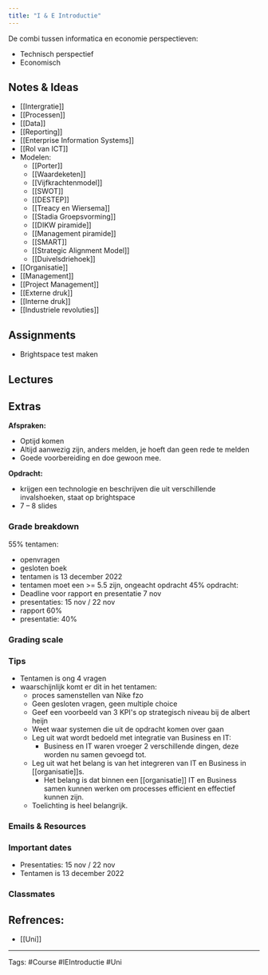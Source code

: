 ```yaml
---
title: "I & E Introductie"
---
```

De combi tussen informatica en economie
perspectieven:
- Technisch perspectief
- Economisch
## Notes & Ideas
- [[Intergratie]]
- [[Processen]]
- [[Data]]
- [[Reporting]]
- [[Enterprise Information Systems]]
- [[Rol van ICT]]
- Modelen:
	- [[Porter]]
	- [[Waardeketen]]
	- [[Vijfkrachtenmodel]]
	- [[SWOT]]
	- [[DESTEP]]
	- [[Treacy en Wiersema]]
	- [[Stadia Groepsvorming]]
	- [[DIKW piramide]]
	- [[Management piramide]]
	- [[SMART]]
	- [[Strategic Alignment Model]]
	- [[Duivelsdriehoek]]
- [[Organisatie]]
- [[Management]]
- [[Project Management]]
- [[Externe druk]]
- [[Interne druk]]
- [[Industriele revoluties]]
## Assignments
- Brightspace test maken
## Lectures
## Extras
**Afspraken:**
- Optijd komen
- Altijd aanwezig zijn, anders melden, je hoeft dan geen rede te melden
- Goede voorbereiding en doe gewoon mee.

**Opdracht:**
- krijgen een technologie en beschrijven die uit verschillende invalshoeken, staat op brightspace
- 7 – 8 slides 
### Grade breakdown
55% tentamen:
- openvragen
- gesloten boek
- tentamen is 13 december 2022
- tentamen moet een >= 5.5 zijn, ongeacht opdracht
45% opdracht:
- Deadline voor rapport en presentatie 7 nov
- presentaties: 15 nov / 22 nov
- rapport 60%
- presentatie: 40%
### Grading scale
### Tips 
- Tentamen is ong 4 vragen
- waarschijnlijk komt er dit in het tentamen:
	- proces samenstellen van Nike fzo
	- Geen gesloten vragen, geen multiple choice
	- Geef een voorbeeld van 3 KPI's op strategisch niveau bij de albert heijn
	- Weet waar systemen die uit de opdracht komen over gaan
	- Leg uit wat wordt bedoeld met integratie van Business en IT:
		- Business en IT waren vroeger 2 verschillende dingen, deze worden nu samen gevoegd tot.
	- Leg uit wat het belang is van het integreren van IT en Business in [[organisatie]]s. 
		- Het belang is dat binnen een [[organisatie]] IT en Business samen kunnen werken om processes efficient en effectief kunnen zijn.
	- Toelichting is heel belangrijk.
### Emails & Resources
### Important dates
- Presentaties: 15 nov / 22 nov
- Tentamen is 13 december 2022
### Classmates

## Refrences:
- [[Uni]]

---
Tags: #Course #IEIntroductie #Uni 